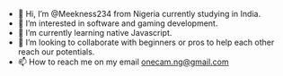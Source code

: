 - 👋 Hi, I’m @Meekness234 from Nigeria currently studying in India.
- 👀 I’m interested in software and gaming development.
- 🌱 I’m currently learning native Javascript.
- 💞️ I’m looking to collaborate with beginners or pros to help each other reach our potentials.
- 📫 How to reach me on my email onecam.ng@gmail.com

<!---
Meekness234/Meekness234 is a ✨ special ✨ repository because its `README.md` (this file) appears on your GitHub profile.
You can click the Preview link to take a look at your changes.
--->
